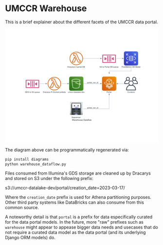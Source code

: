 # UMCCR Warehouse

This is a brief explainer about the different facets of the UMCCR data portal.

![](warehouse_dataflow.png)

The diagram above can be programmatically regenerated via:

```
pip install diagrams
python warehouse_dataflow.py
```

Files consumed from Illumina's GDS storage are cleaned up by Dracarys and stored on S3 under the following prefix:

s3://umccr-datalake-dev/portal/creation_date=2023-03-17/

Where the `creation_date` prefix is used for Athena partitioning purposes. Other third party systems like DataBricks can also consume from this common source.

A noteworthy detail is that `portal` is a prefix for data especifically curated for the data portal models. In the future, more "raw" prefixes such as `warehouse` might appear to appease bigger data needs and usecases that do not require a curated data model as the data portal (and its underlying Django ORM models) do.
